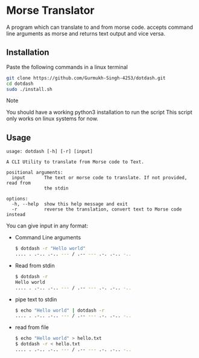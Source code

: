# Morse Translator

A program which can translate to and from morse code. accepts command line arguments as morse and returns text output and vice versa.

## Installation

Paste the following commands in a linux terminal

```bash
git clone https://github.com/Gurmukh-Singh-4253/dotdash.git
cd dotdash
sudo ./install.sh
```

> [!NOTE]
> You should have a working python3 installation to run the script
> This script only works on linux systems for now.

## Usage

```
usage: dotdash [-h] [-r] [input]

A CLI Utility to translate from Morse code to Text.

positional arguments:
  input       The text or morse code to translate. If not provided, read from
              the stdin

options:
  -h, --help  show this help message and exit
  -r          reverse the translation, convert text to Morse code instead
```

You can give input in any format:
- Command Line arguments
    ```bash
    $ dotdash -r "Hello world"
    .... . .-.. .-.. --- / .-- --- .-. .-.. -.. 
    ```
- Read from stdin
    ```bash
    $ dotdash -r
    Hello world
    .... . .-.. .-.. --- / .-- --- .-. .-.. -.. 
    ```
- pipe text to stdin
    ```bash
    $ echo "Hello world" | dotdash -r
    .... . .-.. .-.. --- / .-- --- .-. .-.. -.. 
    ```
- read from file 
    ```bash
    $ echo "Hello world" > hello.txt
    $ dotdash -r < hello.txt 
    .... . .-.. .-.. --- / .-- --- .-. .-.. -.. 
    ```
